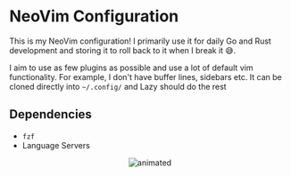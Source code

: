 # NeoVim Configuration
This is my NeoVim configuration! I primarily use it for daily Go and Rust development and storing it to roll back to it when I break it 😅. 

I aim to use as few plugins as possible and use a lot of default vim functionality. For example, I don't have buffer lines, sidebars etc. It can be cloned directly into `~/.config/` and Lazy should do the rest 

## Dependencies

* `fzf`
* Language Servers

<p align="center">
  <img src="https://media.giphy.com/media/1BXa2alBjrCXC/giphy.gif" alt="animated" />
</p>

